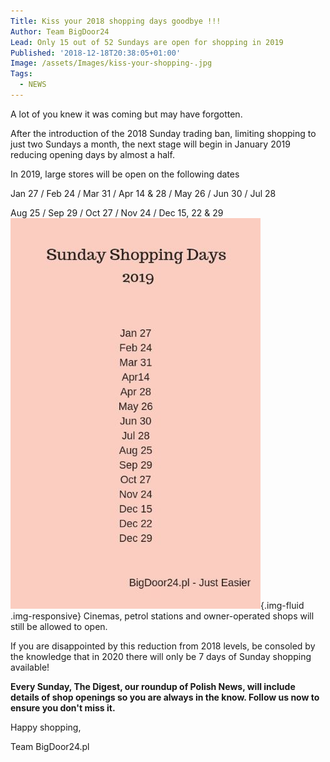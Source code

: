 ```yaml
---
Title: Kiss your 2018 shopping days goodbye !!!
Author: Team BigDoor24
Lead: Only 15 out of 52 Sundays are open for shopping in 2019
Published: '2018-12-18T20:38:05+01:00'
Image: /assets/Images/kiss-your-shopping-.jpg
Tags:
  - NEWS
---
```

A lot of you knew it was coming but may have forgotten.

After the introduction of the 2018 Sunday trading ban, limiting shopping to just two Sundays a month, the next stage will begin in January 2019 reducing opening days by almost a half.

In 2019, large stores will be open on the following dates

Jan 27  / Feb 24 / Mar 31 / Apr 14 & 28 / May 26 / Jun 30 / Jul 28

Aug 25 / Sep 29 / Oct 27 /  Nov 24 / Dec 15, 22 & 29
![](../assets/Images/shopping-days-2019.jpg){.img-fluid .img-responsive}
Cinemas, petrol stations and owner-operated shops will still be allowed to open.

If you are disappointed by this reduction from 2018 levels, be consoled by the knowledge that in 2020 there will only be 7 days of Sunday shopping available!

**Every Sunday, The Digest, our roundup of Polish News, will include details of shop openings so you are always in the know. Follow us now to ensure you don't miss it.**

<div class="sharethis-inline-share-buttons"></div>



Happy shopping,

Team BigDoor24.pl
